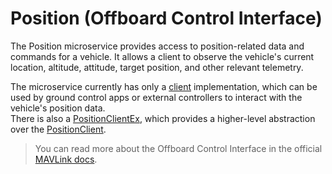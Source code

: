# Position (Offboard Control Interface)

The Position microservice provides access to position-related data and commands for a vehicle. 
It allows a client to observe the vehicle's current location, altitude, attitude, target position, and other relevant telemetry.

The microservice currently has only a [client](PositionClient.md) implementation, which can be used by ground control apps or external controllers to interact with the vehicle's position data.  
There is also a [PositionClientEx](PositionClientEx.md), which provides a higher-level abstraction over the [PositionClient](PositionClient.md).

>You can read more about the Offboard Control Interface in the official [MAVLink docs](https://mavlink.io/en/services/offboard_control.html).